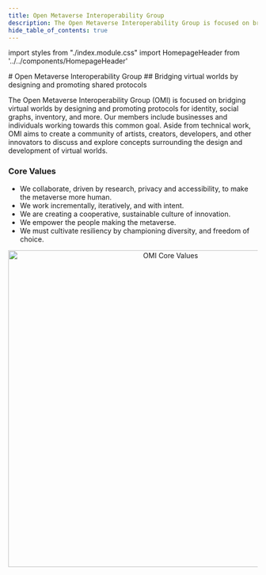 ```yaml
---
title: Open Metaverse Interoperability Group
description: The Open Metaverse Interoperability Group is focused on bridging virtual worlds by designing and promoting protocols for identity, social graphs, inventory, and more.
hide_table_of_contents: true
---
```

import styles from "./index.module.css"
import HomepageHeader from '../../components/HomepageHeader'

<HomepageHeader>
  # Open Metaverse Interoperability Group
  ## Bridging virtual worlds by designing and promoting shared protocols
</HomepageHeader>

The Open Metaverse Interoperability Group (OMI) is focused on bridging virtual worlds by designing and promoting protocols for identity, social graphs, inventory, and more. Our members include businesses and individuals working towards this common goal. Aside from technical work, OMI aims to create a community of artists, creators, developers, and other innovators to discuss and explore concepts surrounding the design and development of virtual worlds.

### Core Values

- We collaborate, driven by research, privacy and accessibility, to make the metaverse more human.
- We work incrementally, iteratively, and with intent. 
- We are creating a cooperative, sustainable culture of innovation. 
- We empower the people making the metaverse.
- We must cultivate resiliency by championing diversity, and freedom of choice.



<center><img src="/img/CoreValues-Viz.svg" alt="OMI Core Values" width="640" /></center>

